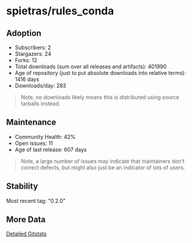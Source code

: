 # spietras/rules_conda

## Adoption

- Subscribers: 2
- Stargazers: 24
- Forks: 12
- Total downloads (sum over all releases and artifacts): 401990
- Age of repository (just to put absolute downloads into relative terms): 1416 days
- Downloads/day: 283

> Note, no downloads likely means this is distributed using source tarballs instead.

## Maintenance

- Community Health: 42%
- Open issues: 11
- Age of last release: 607 days

> Note, a large number of issues may indicate that maintainers don't correct defects, but might also
> just be an indicator of lots of users.

## Stability

Most recent tag: "0.2.0"

## More Data

[Detailed Gitstats](/bazel-catalog/gitstats/spietras/rules_conda)

